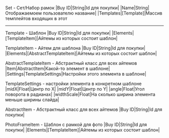 Set - Сет/Набор рамок
|Buy ID|String|Id для покупки|
|Name|String|Отображаемоем пользователю название|
|Templates|[Template]|Массив темплейтов входящих в этот
***

Template - Шаблон
|Buy ID|String|Id для покупки|
|Elements|[TemplateItem]|Айтемы из которых состоит шаблон|


TemplateItem - Айтем для шаблона
|Buy ID|String|Id для покупки|
|Elements|[AbstractTemplateItem]|Айтемы из которых состоит шаблон|


AbstractTemplateItem - Абстрактный класс для всех айтемов
|Item|AbstractItem|Какой-то элемент в шаблоне|
|Settings|TemplateSettings|Настройки этого элемента в шаблоне|


TemplateSettings - настройки элемента в конкретном шаблоне
|midX|Float|Центр по X|
|midY|Float|Центр по Y|
|angle|Float|Угол поворота в радианах|
|widthScale|Float|На сколько ширина элемента меньше ширины слайда|


AbstractItem - Абстрактный класс для всех айтемов
|Buy ID|String|Id для покупки|


PhotoFrameItem - Шаблон с рамкой для фото
|Buy ID|String|Id для покупки|
|Elements|[TemplateItem]|Айтемы из которых состоит шаблон|
